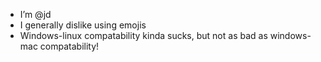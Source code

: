 - I’m @jd
- I generally dislike using emojis
- Windows-linux compatability kinda sucks, but not as bad as windows-mac compatability!

<!---
Julesdud/Julesdud is a ✨ special ✨ repository because its `README.md` (this file) appears on your GitHub profile.
You can click the Preview link to take a look at your changes.
--->
